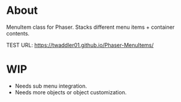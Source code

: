 # About

MenuItem class for Phaser. Stacks different menu items + container contents.

TEST URL: https://twaddler01.github.io/Phaser-MenuItems/

# WIP
- Needs sub menu integration.
- Needs more objects or object customization.
